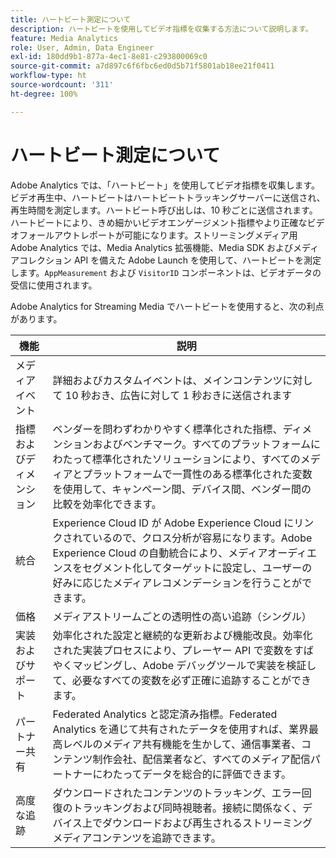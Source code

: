 ```yaml
---
title: ハートビート測定について
description: ハートビートを使用してビデオ指標を収集する方法について説明します。
feature: Media Analytics
role: User, Admin, Data Engineer
exl-id: 180dd9b1-877a-4ec1-8e81-c293800069c0
source-git-commit: a7d897c6f6fbc6ed0d5b71f5801ab18ee21f0411
workflow-type: ht
source-wordcount: '311'
ht-degree: 100%

---
```


# ハートビート測定について

Adobe Analytics では、「ハートビート」を使用してビデオ指標を収集します。ビデオ再生中、ハートビートはハートビートトラッキングサーバーに送信され、再生時間を測定します。ハートビート呼び出しは、10 秒ごとに送信されます。ハートビートにより、きめ細かいビデオエンゲージメント指標やより正確なビデオフォールアウトレポートが可能になります。ストリーミングメディア用 Adobe Analytics では、Media Analytics 拡張機能、Media SDK およびメディアコレクション API を備えた Adobe Launch を使用して、ハートビートを測定します。`AppMeasurement` および `VisitorID` コンポーネントは、ビデオデータの受信に使用されます。

Adobe Analytics for Streaming Media でハートビートを使用すると、次の利点があります。

| 機能 | 説明 |
|---|---|
| メディアイベント | 詳細およびカスタムイベントは、メインコンテンツに対して 10 秒おき、広告に対して 1 秒おきに送信されます |
| 指標およびディメンション | ベンダーを問わずわかりやすく標準化された指標、ディメンションおよびベンチマーク。すべてのプラットフォームにわたって標準化されたソリューションにより、すべてのメディアとプラットフォームで一貫性のある標準化された変数を使用して、キャンペーン間、デバイス間、ベンダー間の比較を効率化できます。 |
| 統合 | Experience Cloud ID が Adobe Experience Cloud にリンクされているので、クロス分析が容易になります。Adobe Experience Cloud の自動統合により、メディアオーディエンスをセグメント化してターゲットに設定し、ユーザーの好みに応じたメディアレコメンデーションを行うことができます。 |
| 価格  | メディアストリームごとの透明性の高い追跡（シングル） |
| 実装およびサポート | 効率化された設定と継続的な更新および機能改良。効率化された実装プロセスにより、プレーヤー API で変数をすばやくマッピングし、Adobe デバッグツールで実装を検証して、必要なすべての変数を必ず正確に追跡することができます。 |
| パートナー共有 | Federated Analytics と認定済み指標。Federated Analytics を通じて共有されたデータを使用すれば、業界最高レベルのメディア共有機能を生かして、通信事業者、コンテンツ制作会社、配信業者など、すべてのメディア配信パートナーにわたってデータを総合的に評価できます。 |
| 高度な追跡 | ダウンロードされたコンテンツのトラッキング、エラー回復のトラッキングおよび同時視聴者。接続に関係なく、デバイス上でダウンロードおよび再生されるストリーミングメディアコンテンツを追跡できます。 |

